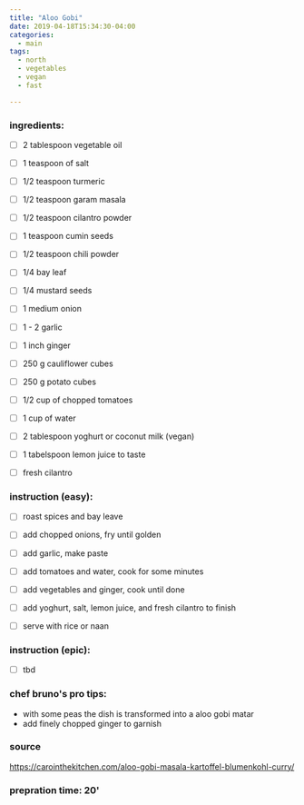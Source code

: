 ```yaml
---
title: "Aloo Gobi"
date: 2019-04-18T15:34:30-04:00
categories:
  - main 
tags:
  - north
  - vegetables
  - vegan
  - fast

---
```


### ingredients:

- [ ] 2 tablespoon vegetable oil
- [ ] 1 teaspoon of salt
- [ ] 1/2 teaspoon turmeric
- [ ] 1/2 teaspoon garam masala
- [ ] 1/2 teaspoon cilantro powder
- [ ] 1 teaspoon cumin seeds
- [ ] 1/2 teaspoon chili powder
- [ ] 1/4 bay leaf
- [ ] 1/4 mustard seeds
- [ ] 1 medium onion
- [ ] 1 - 2 garlic
- [ ] 1 inch ginger
- [ ] 250 g cauliflower cubes
- [ ] 250 g potato cubes
- [ ] 1/2 cup of chopped tomatoes
- [ ] 1 cup of water
- [ ] 2 tablespoon yoghurt or coconut milk (vegan)
- [ ] 1 tabelspoon lemon juice to taste
- [ ] fresh cilantro


### instruction (easy):
- [ ] roast spices and bay leave
- [ ] add chopped onions, fry until golden
- [ ] add garlic, make paste
- [ ] add tomatoes and water, cook for some minutes
- [ ] add vegetables and ginger, cook until done
- [ ] add yoghurt, salt, lemon juice, and fresh cilantro to finish
- [ ] serve with rice or naan


### instruction (epic):
- [ ] tbd


### chef bruno's pro tips:

- with some peas the dish is transformed into a aloo gobi matar
- add finely chopped ginger to garnish


### source

https://carointhekitchen.com/aloo-gobi-masala-kartoffel-blumenkohl-curry/

### prepration time: 20'



